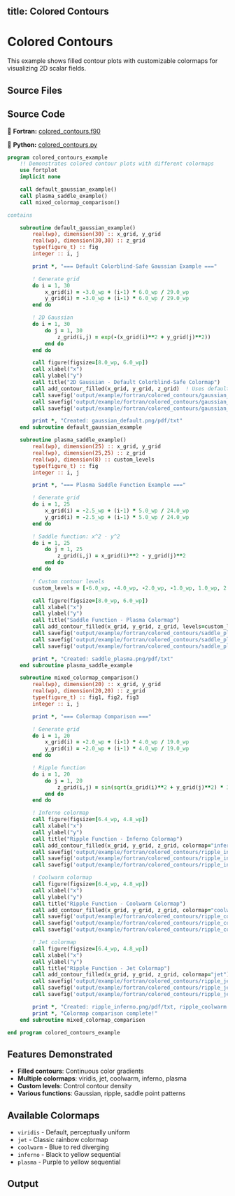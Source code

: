 title: Colored Contours
---

# Colored Contours

This example shows filled contour plots with customizable colormaps for visualizing 2D scalar fields.

## Source Files

## Source Code

🔷 **Fortran:** [colored_contours.f90](https://github.com/lazy-fortran/fortplot/blob/main/example/fortran/colored_contours/colored_contours.f90)

🐍 **Python:** [colored_contours.py](https://github.com/lazy-fortran/fortplot/blob/main/example/python/colored_contours/colored_contours.py)

```fortran
program colored_contours_example
    !! Demonstrates colored contour plots with different colormaps
    use fortplot
    implicit none

    call default_gaussian_example()
    call plasma_saddle_example()
    call mixed_colormap_comparison()

contains

    subroutine default_gaussian_example()
        real(wp), dimension(30) :: x_grid, y_grid
        real(wp), dimension(30,30) :: z_grid
        type(figure_t) :: fig
        integer :: i, j

        print *, "=== Default Colorblind-Safe Gaussian Example ==="

        ! Generate grid
        do i = 1, 30
            x_grid(i) = -3.0_wp + (i-1) * 6.0_wp / 29.0_wp
            y_grid(i) = -3.0_wp + (i-1) * 6.0_wp / 29.0_wp
        end do

        ! 2D Gaussian
        do i = 1, 30
            do j = 1, 30
                z_grid(i,j) = exp(-(x_grid(i)**2 + y_grid(j)**2))
            end do
        end do

        call figure(figsize=[8.0_wp, 6.0_wp])
        call xlabel("x")
        call ylabel("y")
        call title("2D Gaussian - Default Colorblind-Safe Colormap")
        call add_contour_filled(x_grid, y_grid, z_grid)  ! Uses default 'crest' colormap
        call savefig('output/example/fortran/colored_contours/gaussian_default.png')
        call savefig('output/example/fortran/colored_contours/gaussian_default.pdf')
        call savefig('output/example/fortran/colored_contours/gaussian_default.txt')

        print *, "Created: gaussian_default.png/pdf/txt"
    end subroutine default_gaussian_example

    subroutine plasma_saddle_example()
        real(wp), dimension(25) :: x_grid, y_grid
        real(wp), dimension(25,25) :: z_grid
        real(wp), dimension(8) :: custom_levels
        type(figure_t) :: fig
        integer :: i, j

        print *, "=== Plasma Saddle Function Example ==="

        ! Generate grid
        do i = 1, 25
            x_grid(i) = -2.5_wp + (i-1) * 5.0_wp / 24.0_wp
            y_grid(i) = -2.5_wp + (i-1) * 5.0_wp / 24.0_wp
        end do

        ! Saddle function: x^2 - y^2
        do i = 1, 25
            do j = 1, 25
                z_grid(i,j) = x_grid(i)**2 - y_grid(j)**2
            end do
        end do

        ! Custom contour levels
        custom_levels = [-6.0_wp, -4.0_wp, -2.0_wp, -1.0_wp, 1.0_wp, 2.0_wp, 4.0_wp, 6.0_wp]

        call figure(figsize=[8.0_wp, 6.0_wp])
        call xlabel("x")
        call ylabel("y")
        call title("Saddle Function - Plasma Colormap")
        call add_contour_filled(x_grid, y_grid, z_grid, levels=custom_levels, colormap="plasma")
        call savefig('output/example/fortran/colored_contours/saddle_plasma.png')
        call savefig('output/example/fortran/colored_contours/saddle_plasma.pdf')
        call savefig('output/example/fortran/colored_contours/saddle_plasma.txt')

        print *, "Created: saddle_plasma.png/pdf/txt"
    end subroutine plasma_saddle_example

    subroutine mixed_colormap_comparison()
        real(wp), dimension(20) :: x_grid, y_grid
        real(wp), dimension(20,20) :: z_grid
        type(figure_t) :: fig1, fig2, fig3
        integer :: i, j

        print *, "=== Colormap Comparison ==="

        ! Generate grid
        do i = 1, 20
            x_grid(i) = -2.0_wp + (i-1) * 4.0_wp / 19.0_wp
            y_grid(i) = -2.0_wp + (i-1) * 4.0_wp / 19.0_wp
        end do

        ! Ripple function
        do i = 1, 20
            do j = 1, 20
                z_grid(i,j) = sin(sqrt(x_grid(i)**2 + y_grid(j)**2) * 3.0_wp) * exp(-0.3_wp * sqrt(x_grid(i)**2 + y_grid(j)**2))
            end do
        end do

        ! Inferno colormap
        call figure(figsize=[6.4_wp, 4.8_wp])
        call xlabel("x")
        call ylabel("y")
        call title("Ripple Function - Inferno Colormap")
        call add_contour_filled(x_grid, y_grid, z_grid, colormap="inferno")
        call savefig('output/example/fortran/colored_contours/ripple_inferno.png')
        call savefig('output/example/fortran/colored_contours/ripple_inferno.pdf')
        call savefig('output/example/fortran/colored_contours/ripple_inferno.txt')

        ! Coolwarm colormap
        call figure(figsize=[6.4_wp, 4.8_wp])
        call xlabel("x")
        call ylabel("y")
        call title("Ripple Function - Coolwarm Colormap")
        call add_contour_filled(x_grid, y_grid, z_grid, colormap="coolwarm")
        call savefig('output/example/fortran/colored_contours/ripple_coolwarm.png')
        call savefig('output/example/fortran/colored_contours/ripple_coolwarm.pdf')
        call savefig('output/example/fortran/colored_contours/ripple_coolwarm.txt')

        ! Jet colormap
        call figure(figsize=[6.4_wp, 4.8_wp])
        call xlabel("x")
        call ylabel("y")
        call title("Ripple Function - Jet Colormap")
        call add_contour_filled(x_grid, y_grid, z_grid, colormap="jet")
        call savefig('output/example/fortran/colored_contours/ripple_jet.png')
        call savefig('output/example/fortran/colored_contours/ripple_jet.pdf')
        call savefig('output/example/fortran/colored_contours/ripple_jet.txt')

        print *, "Created: ripple_inferno.png/pdf/txt, ripple_coolwarm.png/pdf/txt, ripple_jet.png/pdf/txt"
        print *, "Colormap comparison complete!"
    end subroutine mixed_colormap_comparison

end program colored_contours_example
```

## Features Demonstrated

- **Filled contours**: Continuous color gradients
- **Multiple colormaps**: viridis, jet, coolwarm, inferno, plasma
- **Custom levels**: Control contour density
- **Various functions**: Gaussian, ripple, saddle point patterns

## Available Colormaps

- `viridis` - Default, perceptually uniform
- `jet` - Classic rainbow colormap
- `coolwarm` - Blue to red diverging
- `inferno` - Black to yellow sequential
- `plasma` - Purple to yellow sequential

## Output

